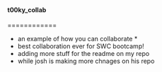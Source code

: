 #### t00ky_collab
============

* an example of how you can collaborate *
* best collaboration ever for SWC bootcamp!
* adding more stuff for the readme on my repo
* while josh is making more chnages on his repo
